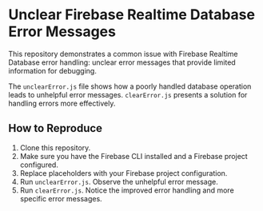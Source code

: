 # Unclear Firebase Realtime Database Error Messages

This repository demonstrates a common issue with Firebase Realtime Database error handling: unclear error messages that provide limited information for debugging.

The `unclearError.js` file shows how a poorly handled database operation leads to unhelpful error messages.  `clearError.js` presents a solution for handling errors more effectively.

## How to Reproduce

1. Clone this repository.
2. Make sure you have the Firebase CLI installed and a Firebase project configured.
3. Replace placeholders with your Firebase project configuration.
4. Run `unclearError.js`.  Observe the unhelpful error message.
5. Run `clearError.js`.  Notice the improved error handling and more specific error messages.
